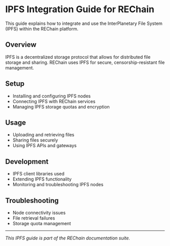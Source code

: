 # IPFS Integration Guide for REChain

This guide explains how to integrate and use the InterPlanetary File System (IPFS) within the REChain platform.

## Overview

IPFS is a decentralized storage protocol that allows for distributed file storage and sharing. REChain uses IPFS for secure, censorship-resistant file management.

## Setup

- Installing and configuring IPFS nodes
- Connecting IPFS with REChain services
- Managing IPFS storage quotas and encryption

## Usage

- Uploading and retrieving files
- Sharing files securely
- Using IPFS APIs and gateways

## Development

- IPFS client libraries used
- Extending IPFS functionality
- Monitoring and troubleshooting IPFS nodes

## Troubleshooting

- Node connectivity issues
- File retrieval failures
- Storage quota management

---

*This IPFS guide is part of the REChain documentation suite.*
